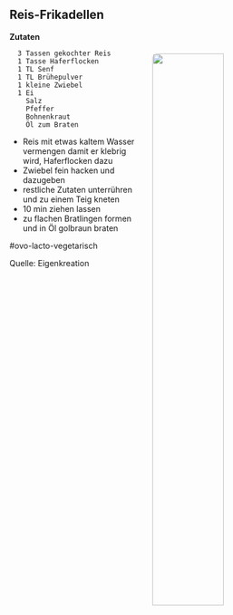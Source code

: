 Reis-Frikadellen
-----------------------

<img align='right' style="margin:5ex 0 1ex 1em;border-radius:8px" width="50%" src="images/xxx.jpeg">

**Zutaten**

```
  3 Tassen gekochter Reis
  1 Tasse Haferflocken
  1 TL Senf
  1 TL Brühepulver
  1 kleine Zwiebel
  1 Ei
    Salz
    Pfeffer
    Bohnenkraut
    Öl zum Braten
```

 - Reis mit etwas kaltem Wasser vermengen damit er klebrig wird, Haferflocken dazu
 - Zwiebel fein hacken und dazugeben
 - restliche Zutaten unterrühren und zu einem Teig kneten
 - 10 min ziehen lassen
 - zu flachen Bratlingen formen und in Öl golbraun braten


#ovo-lacto-vegetarisch

Quelle: Eigenkreation
